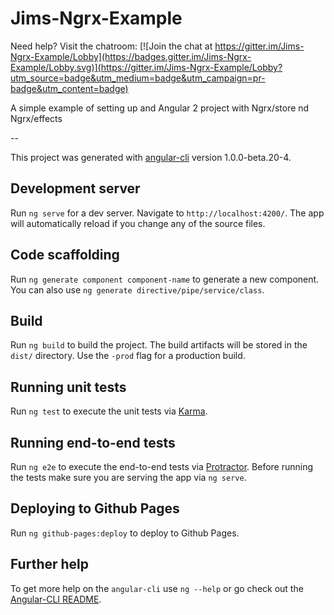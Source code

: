 # Jims-Ngrx-Example

Need help? Visit the chatroom: [![Join the chat at https://gitter.im/Jims-Ngrx-Example/Lobby](https://badges.gitter.im/Jims-Ngrx-Example/Lobby.svg)](https://gitter.im/Jims-Ngrx-Example/Lobby?utm_source=badge&utm_medium=badge&utm_campaign=pr-badge&utm_content=badge)


A simple example of setting up and Angular 2 project with Ngrx/store nd Ngrx/effects

--

This project was generated with [angular-cli](https://github.com/angular/angular-cli) version 1.0.0-beta.20-4.

## Development server
Run `ng serve` for a dev server. Navigate to `http://localhost:4200/`. The app will automatically reload if you change any of the source files.

## Code scaffolding

Run `ng generate component component-name` to generate a new component. You can also use `ng generate directive/pipe/service/class`.

## Build

Run `ng build` to build the project. The build artifacts will be stored in the `dist/` directory. Use the `-prod` flag for a production build.

## Running unit tests

Run `ng test` to execute the unit tests via [Karma](https://karma-runner.github.io).

## Running end-to-end tests

Run `ng e2e` to execute the end-to-end tests via [Protractor](http://www.protractortest.org/).
Before running the tests make sure you are serving the app via `ng serve`.

## Deploying to Github Pages

Run `ng github-pages:deploy` to deploy to Github Pages.

## Further help

To get more help on the `angular-cli` use `ng --help` or go check out the [Angular-CLI README](https://github.com/angular/angular-cli/blob/master/README.md).
